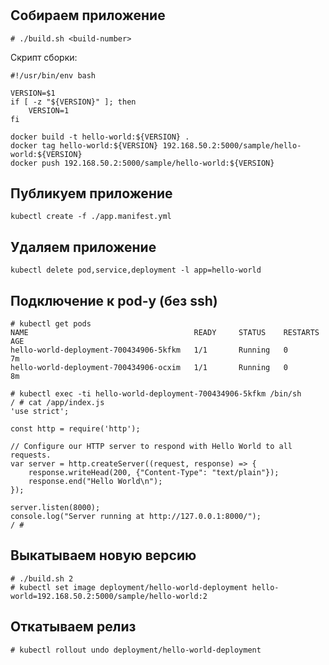 # 

## Собираем приложение
```
# ./build.sh <build-number>
```

Скрипт сборки:
```
#!/usr/bin/env bash

VERSION=$1
if [ -z "${VERSION}" ]; then
    VERSION=1
fi

docker build -t hello-world:${VERSION} .
docker tag hello-world:${VERSION} 192.168.50.2:5000/sample/hello-world:${VERSION}
docker push 192.168.50.2:5000/sample/hello-world:${VERSION}
```

## Публикуем приложение
`kubectl create -f ./app.manifest.yml`

## Удаляем приложение
`kubectl delete pod,service,deployment -l app=hello-world`

## Подключение к pod-у (без ssh)
```
# kubectl get pods
NAME                                     READY     STATUS    RESTARTS   AGE
hello-world-deployment-700434906-5kfkm   1/1       Running   0          7m
hello-world-deployment-700434906-ocxim   1/1       Running   0          8m

# kubectl exec -ti hello-world-deployment-700434906-5kfkm /bin/sh
/ # cat /app/index.js
'use strict';

const http = require('http');

// Configure our HTTP server to respond with Hello World to all requests.
var server = http.createServer((request, response) => {
    response.writeHead(200, {"Content-Type": "text/plain"});
    response.end("Hello World\n");
});

server.listen(8000);
console.log("Server running at http://127.0.0.1:8000/");
/ #

```

## Выкатываем новую версию
```
# ./build.sh 2
# kubectl set image deployment/hello-world-deployment hello-world=192.168.50.2:5000/sample/hello-world:2
```

## Откатываем релиз

```
# kubectl rollout undo deployment/hello-world-deployment
```
